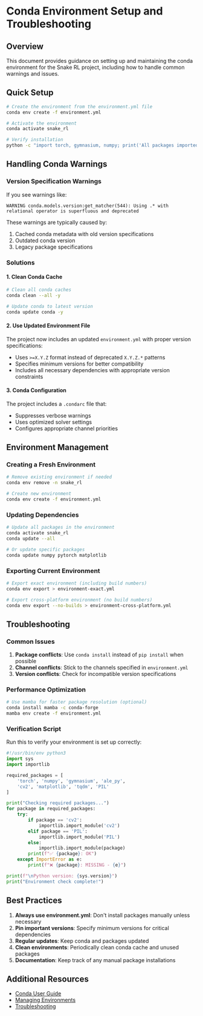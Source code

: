 # Conda Environment Setup and Troubleshooting

## Overview

This document provides guidance on setting up and maintaining the conda environment for the Snake RL project, including how to handle common warnings and issues.

## Quick Setup

```bash
# Create the environment from the environment.yml file
conda env create -f environment.yml

# Activate the environment
conda activate snake_rl

# Verify installation
python -c "import torch, gymnasium, numpy; print('All packages imported successfully!')"
```

## Handling Conda Warnings

### Version Specification Warnings

If you see warnings like:
```
WARNING conda.models.version:get_matcher(544): Using .* with relational operator is superfluous and deprecated
```

These warnings are typically caused by:
1. Cached conda metadata with old version specifications
2. Outdated conda version
3. Legacy package specifications

### Solutions

#### 1. Clean Conda Cache
```bash
# Clean all conda caches
conda clean --all -y

# Update conda to latest version
conda update conda -y
```

#### 2. Use Updated Environment File
The project now includes an updated `environment.yml` with proper version specifications:
- Uses `>=X.Y.Z` format instead of deprecated `X.Y.Z.*` patterns
- Specifies minimum versions for better compatibility
- Includes all necessary dependencies with appropriate version constraints

#### 3. Conda Configuration
The project includes a `.condarc` file that:
- Suppresses verbose warnings
- Uses optimized solver settings
- Configures appropriate channel priorities

## Environment Management

### Creating a Fresh Environment
```bash
# Remove existing environment if needed
conda env remove -n snake_rl

# Create new environment
conda env create -f environment.yml
```

### Updating Dependencies
```bash
# Update all packages in the environment
conda activate snake_rl
conda update --all

# Or update specific packages
conda update numpy pytorch matplotlib
```

### Exporting Current Environment
```bash
# Export exact environment (including build numbers)
conda env export > environment-exact.yml

# Export cross-platform environment (no build numbers)
conda env export --no-builds > environment-cross-platform.yml
```

## Troubleshooting

### Common Issues

1. **Package conflicts**: Use `conda install` instead of `pip install` when possible
2. **Channel conflicts**: Stick to the channels specified in `environment.yml`
3. **Version conflicts**: Check for incompatible version specifications

### Performance Optimization

```bash
# Use mamba for faster package resolution (optional)
conda install mamba -c conda-forge
mamba env create -f environment.yml
```

### Verification Script

Run this to verify your environment is set up correctly:

```python
#!/usr/bin/env python3
import sys
import importlib

required_packages = [
    'torch', 'numpy', 'gymnasium', 'ale_py', 
    'cv2', 'matplotlib', 'tqdm', 'PIL'
]

print("Checking required packages...")
for package in required_packages:
    try:
        if package == 'cv2':
            importlib.import_module('cv2')
        elif package == 'PIL':
            importlib.import_module('PIL')
        else:
            importlib.import_module(package)
        print(f"✅ {package}: OK")
    except ImportError as e:
        print(f"❌ {package}: MISSING - {e}")

print(f"\nPython version: {sys.version}")
print("Environment check complete!")
```

## Best Practices

1. **Always use environment.yml**: Don't install packages manually unless necessary
2. **Pin important versions**: Specify minimum versions for critical dependencies
3. **Regular updates**: Keep conda and packages updated
4. **Clean environments**: Periodically clean conda cache and unused packages
5. **Documentation**: Keep track of any manual package installations

## Additional Resources

- [Conda User Guide](https://docs.conda.io/projects/conda/en/latest/user-guide/)
- [Managing Environments](https://docs.conda.io/projects/conda/en/latest/user-guide/tasks/manage-environments.html)
- [Troubleshooting](https://docs.conda.io/projects/conda/en/latest/user-guide/troubleshooting.html)